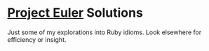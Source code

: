 # [Project Euler][1] Solutions

Just some of my explorations into Ruby idioms. Look elsewhere for efficiency or insight.

[1]: http://projecteuler.net/
